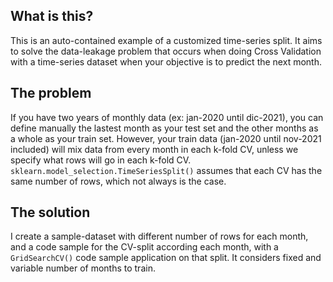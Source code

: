## What is this?
This is an auto-contained example of a customized time-series split. It aims to solve the data-leakage problem that occurs when doing Cross Validation with a time-series dataset when your objective is to predict the next month.

## The problem

If you have two years of monthly data (ex: jan-2020 until dic-2021), you can define manually the lastest month as your test set and the other months as a whole as your train set. However, your train data (jan-2020 until nov-2021 included) will mix data from every month in each k-fold CV, unless we specify what rows will go in each k-fold CV. `sklearn.model_selection.TimeSeriesSplit()` assumes that each CV has the same number of rows, which not always is the case.

## The solution

I create a sample-dataset with different number of rows for each month, and a code sample for the CV-split according each month, with a `GridSearchCV()` code sample application on that split. It considers fixed and variable number of months to train.
